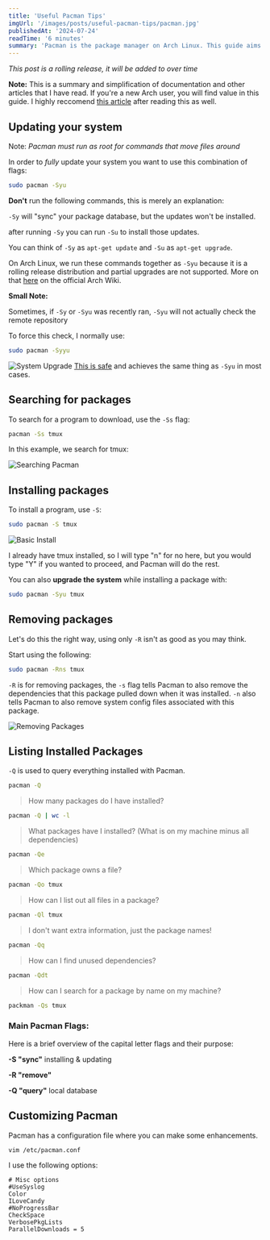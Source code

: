 ```yaml
---
title: 'Useful Pacman Tips'
imgUrl: '/images/posts/useful-pacman-tips/pacman.jpg'
publishedAt: '2024-07-24'
readTime: '6 minutes'
summary: 'Pacman is the package manager on Arch Linux. This guide aims to point out some useful Pacman commands and explain them in a simple way.'
---
```


_This post is a rolling release, it will be added to over time_

**Note:** This is a summary and simplification of documentation and other articles that I have read. If you're a new Arch user, you will find value in this guide. I highly reccomend [this article](https://wiki.archlinux.org/title/Pacman/Tips_and_tricks) after reading this as well.

## Updating your system

Note: _Pacman must run as root for commands that move files around_

In order to _fully_ update your system you want to use this combination of flags:

```sh
sudo pacman -Syu
```

**Don't** run the following commands, this is merely an explanation:

`-Sy` will "sync" your package database, but the updates won't be installed.

after running `-Sy` you can run `-Su` to install those updates.

You can think of `-Sy` as `apt-get update` and `-Su` as `apt-get upgrade`.

On Arch Linux, we run these commands together as `-Syu` because it is a rolling release distribution and partial upgrades are not supported. More on that [here](https://wiki.archlinux.org/title/System_maintenance#Partial_upgrades_are_unsupported) on the official Arch Wiki.

**Small Note:**

Sometimes, if `-Sy` or `-Syu` was recently ran, `-Syu` will not actually check the remote repository

To force this check, I normally use:

```sh
sudo pacman -Syyu
```

![System Upgrade](/images/posts/useful-pacman-tips/system-upgrade.png)
<ins>This is safe</ins> and achieves the same thing as `-Syu` in most cases.

## Searching for packages

To search for a program to download, use the `-Ss` flag:

```sh
pacman -Ss tmux
```

In this example, we search for tmux:

![Searching Pacman](/images/posts/useful-pacman-tips/searching.png)

## Installing packages

To install a program, use `-S`:

```sh
sudo pacman -S tmux
```

![Basic Install](/images/posts/useful-pacman-tips/basic-install.png)

I already have tmux installed, so I will type "n" for no here, but you would type "Y" if you wanted to proceed, and Pacman will do the rest.

You can also **upgrade the system** while installing a package with:

```sh
sudo pacman -Syu tmux
```

## Removing packages

Let's do this the right way, using only `-R` isn't as good as you may think.

Start using the following:

```sh
sudo pacman -Rns tmux
```

`-R` is for removing packages, the `-s` flag tells Pacman to also remove the dependencies that this package pulled down when it was installed. `-n` also tells Pacman to also remove system config files associated with this package.

![Removing Packages](/images/posts/useful-pacman-tips/remove-package.png)

## Listing Installed Packages

`-Q` is used to query everything installed with Pacman.

```sh
pacman -Q
```

> How many packages do I have installed?

```sh
pacman -Q | wc -l
```

> What packages have I installed? (What is on my machine minus all dependencies)

```sh
pacman -Qe
```

> Which package owns a file?

```sh
pacman -Qo tmux
```

> How can I list out all files in a package?

```sh
pacman -Ql tmux
```

> I don't want extra information, just the package names!

```sh
pacman -Qq
```

> How can I find unused dependencies?

```sh
pacman -Qdt
```

> How can I search for a package by name on my machine?

```sh
packman -Qs tmux
```

### Main Pacman Flags:

Here is a brief overview of the capital letter flags and their purpose:

**-S "sync"** installing & updating

**-R "remove"**

**-Q "query"** local database

## Customizing Pacman

Pacman has a configuration file where you can make some enhancements.

```sh
vim /etc/pacman.conf
```

I use the following options:

```
# Misc options
#UseSyslog
Color
ILoveCandy
#NoProgressBar
CheckSpace
VerbosePkgLists
ParallelDownloads = 5
```
